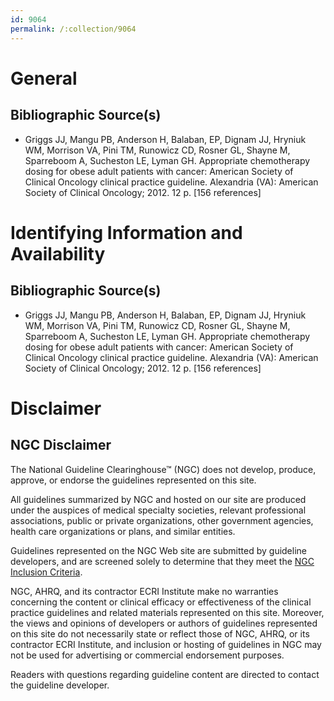 ```yaml
---
id: 9064
permalink: /:collection/9064
---
```


# General

## Bibliographic Source(s)

- Griggs JJ, Mangu PB, Anderson H, Balaban, EP, Dignam JJ, Hryniuk WM, Morrison VA, Pini TM, Runowicz CD, Rosner GL, Shayne M, Sparreboom A, Sucheston LE, Lyman GH. Appropriate chemotherapy dosing for obese adult patients with cancer: American Society of Clinical Oncology clinical practice guideline. Alexandria (VA): American Society of Clinical Oncology; 2012. 12 p. [156 references]

# Identifying Information and Availability

## Bibliographic Source(s)

- Griggs JJ, Mangu PB, Anderson H, Balaban, EP, Dignam JJ, Hryniuk WM, Morrison VA, Pini TM, Runowicz CD, Rosner GL, Shayne M, Sparreboom A, Sucheston LE, Lyman GH. Appropriate chemotherapy dosing for obese adult patients with cancer: American Society of Clinical Oncology clinical practice guideline. Alexandria (VA): American Society of Clinical Oncology; 2012. 12 p. [156 references]

# Disclaimer

## NGC Disclaimer

The National Guideline Clearinghouse™ (NGC) does not develop, produce, approve, or endorse the guidelines represented on this site.

All guidelines summarized by NGC and hosted on our site are produced under the auspices of medical specialty societies, relevant professional associations, public or private organizations, other government agencies, health care organizations or plans, and similar entities.

Guidelines represented on the NGC Web site are submitted by guideline developers, and are screened solely to determine that they meet the [NGC Inclusion Criteria](/help-and-about/summaries/inclusion-criteria).

NGC, AHRQ, and its contractor ECRI Institute make no warranties concerning the content or clinical efficacy or effectiveness of the clinical practice guidelines and related materials represented on this site. Moreover, the views and opinions of developers or authors of guidelines represented on this site do not necessarily state or reflect those of NGC, AHRQ, or its contractor ECRI Institute, and inclusion or hosting of guidelines in NGC may not be used for advertising or commercial endorsement purposes.

Readers with questions regarding guideline content are directed to contact the guideline developer.

